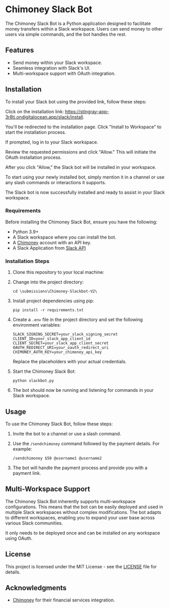 # Chimoney Slack Bot

The Chimoney Slack Bot is a Python application designed to facilitate money transfers within a Slack workspace. Users can send money to other users via simple commands, and the bot handles the rest.

## Features

- Send money within your Slack workspace.
- Seamless integration with Slack's UI.
- Multi-workspace support with OAuth integration.

## Installation
To install your Slack bot using the provided link, follow these steps:

Click on the installation link: https://stingray-app-3r8tj.ondigitalocean.app/slack/install.

You'll be redirected to the installation page. Click "Install to Workspace" to start the installation process.

If prompted, log in to your Slack workspace.

Review the requested permissions and click "Allow." This will initiate the OAuth installation process.

After you click "Allow," the Slack bot will be installed in your workspace.

To start using your newly installed bot, simply mention it in a channel or use any slash commands or interactions it supports.

The Slack bot is now successfully installed and ready to assist in your Slack workspace.

### Requirements

Before installing the Chimoney Slack Bot, ensure you have the following:

- Python 3.9+
- A Slack workspace where you can install the bot.
- A [Chimoney](https://chimoney.io/) account with an API key.
- A Slack Application from [Slack API](https://api.slack.com/)

### Installation Steps

1. Clone this repository to your local machine:
2. Change into the project directory:

   ```shell
   cd \submissions\Chimoney-Slackbot-V2\
   ```

3. Install project dependencies using pip:

   ```shell
   pip install -r requirements.txt
   ```

4. Create a `.env` file in the project directory and set the following environment variables:

   ```env
   SLACK_SIGNING_SECRET=your_slack_signing_secret
   CLIENT_ID=your_slack_app_client_id
   CLIENT_SECRET=your_slack_app_client_secret
   OAUTH_REDIRECT_URI=your_oauth_redirect_uri
   CHIMONEY_AUTH_KEY=your_chimoney_api_key
   ```

   Replace the placeholders with your actual credentials.


5. Start the Chimoney Slack Bot:

   ```shell
   python slackbot.py
   ```

6. The bot should now be running and listening for commands in your Slack workspace.

## Usage

To use the Chimoney Slack Bot, follow these steps:

1. Invite the bot to a channel or use a slash command.

2. Use the `/sendchimoney` command followed by the payment details. For example:

   ```
   /sendchimoney $50 @username1 @username2
   ```

3. The bot will handle the payment process and provide you with a payment link.

## Multi-Workspace Support

The Chimoney Slack Bot inherently supports multi-workspace configurations. This means that the bot can be easily deployed and used in multiple Slack workspaces without complex modifications. The bot adapts to different workspaces, enabling you to expand your user base across various Slack communities.

It only needs to be deployed once and can be installed on any workspace using OAuth.

## License

This project is licensed under the MIT License - see the [LICENSE](LICENSE) file for details.

## Acknowledgments

- [Chimoney](https://chimoney.io/) for their financial services integration.